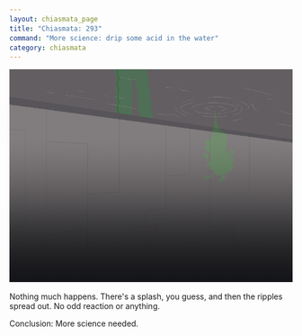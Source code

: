 ```yaml
---
layout: chiasmata_page
title: "Chiasmata: 293"
command: "More science: drip some acid in the water"
category: chiasmata
---
```


![293](/chiasmata/images/narrative/291.png)

Nothing much happens. There's a splash, you guess, and then the ripples spread out. No odd reaction or anything.

Conclusion: More science needed.